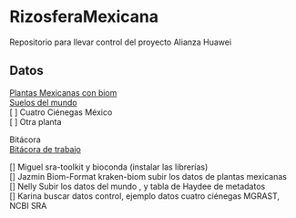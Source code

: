 # RizosferaMexicana
Repositorio para llevar control del proyecto Alianza Huawei

## Datos
[Plantas Mexicanas con biom](https://lab.matmor.unam.mx/files)  
[Suelos del mundo]()  
 [ ] Cuatro Ciénegas México   
 [ ] Otra planta   
 
 Bitácora  
 [Bitácora de trabajo](https://docs.google.com/document/d/1o6B5qE0GtQPsN3JWRyDxnzQjfKWRsn-I8BagbWCK600/edit#heading=h.wojdmcq3lqcs)
 
 [] Miguel sra-toolkit y bioconda (instalar las librerías)  
 [] Jazmin Biom-Format kraken-biom subir los datos de plantas mexicanas  
 [] Nelly Subir los datos del mundo  , y tabla de Haydee de metadatos  
 [] Karina buscar datos control, ejemplo datos cuatro ciénegas MGRAST, NCBI SRA  
 
